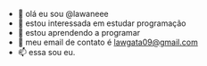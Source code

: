 - 👋 olá eu sou @lawaneee
- 👀 estou interessada em estudar programação
- 🌱 estou aprendendo a programar
- 💞 meu email de contato é lawgata09@gmail.com
- 📫 essa sou eu.
